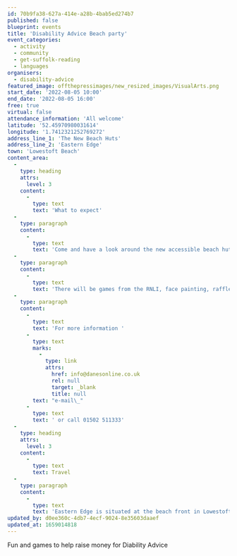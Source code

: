```yaml
---
id: 70b9fa38-627a-414e-a28b-4bab5ed274b7
published: false
blueprint: events
title: 'Disability Advice Beach party'
event_categories:
  - activity
  - community
  - get-suffolk-reading
  - languages
organisers:
  - disability-advice
featured_image: offthepressimages/new_resized_images/VisualArts.png
start_date: '2022-08-05 10:00'
end_date: '2022-08-05 16:00'
free: true
virtual: false
attendance_information: 'All welcome'
latitude: '52.45970980031614'
longitude: '1.7412321252769272'
address_line_1: 'The New Beach Huts'
address_line_2: 'Eastern Edge'
town: 'Lowestoft Beach'
content_area:
  -
    type: heading
    attrs:
      level: 3
    content:
      -
        type: text
        text: 'What to expect'
  -
    type: paragraph
    content:
      -
        type: text
        text: 'Come and have a look around the new accessible beach huts and help raise funds for Disability Advice.'
  -
    type: paragraph
    content:
      -
        type: text
        text: 'There will be games from the RNLI, face painting, raffle prizes, tombola, cake sale and games from Everyone Active.'
  -
    type: paragraph
    content:
      -
        type: text
        text: 'For more information '
      -
        type: text
        marks:
          -
            type: link
            attrs:
              href: info@danesonline.co.uk
              rel: null
              target: _blank
              title: null
        text: "e-mail\_"
      -
        type: text
        text: ' or call 01502 511333'
  -
    type: heading
    attrs:
      level: 3
    content:
      -
        type: text
        text: Travel
  -
    type: paragraph
    content:
      -
        type: text
        text: 'Eastern Edge is situated at the beach front in Lowestoft. Lowestoft beach front is serviced by the bus routes: 99 Coastal Clipper, X2 Coastlink, X21 Coastlink. There is also a train station in Lowestoft which is a 26-minute walk from the beach huts. The nearest car park is Pakefield Road Car Park, a 4-minute walk from the beach huts.'
updated_by: d0ee360c-4db7-4ecf-9024-8e35603daaef
updated_at: 1659014818
---
```

Fun and games to help raise money for Diability Advice